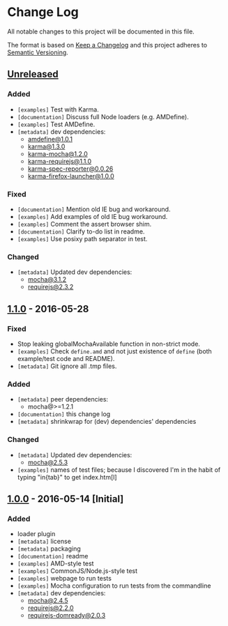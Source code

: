 # Change Log
All notable changes to this project will be documented in this file.

The format is based on [Keep a Changelog](http://keepachangelog.com/)
and this project adheres to [Semantic Versioning](http://semver.org/).

## [Unreleased][]
### Added
- `[examples]` Test with Karma.
- `[documentation]` Discuss full Node loaders (e.g. AMDefine).
- `[examples]` Test AMDefine.
- `[metadata]` dev dependencies:
  - amdefine@1.0.1
  - karma@1.3.0
  - karma-mocha@1.2.0
  - karma-requirejs@1.1.0
  - karma-spec-reporter@0.0.26
  - karma-firefox-launcher@1.0.0

### Fixed
- `[documentation]` Mention old IE bug and workaround.
- `[examples]` Add examples of old IE bug workaround.
- `[examples]` Comment the assert browser shim.
- `[documentation]` Clarify to-do list in readme.
- `[examples]` Use posixy path separator in test.

### Changed
- `[metadata]` Updated dev dependencies:
  - mocha@3.1.2
  - requirejs@2.3.2

## [1.1.0][] - 2016-05-28
### Fixed
- Stop leaking globalMochaAvailable function in non-strict mode.
- `[examples]` Check `define.amd` and not just existence of `define` (both example/test code and README).
- `[metadata]` Git ignore all .tmp files.

### Added
- `[metadata]` peer dependencies:
  - mocha@>=1.2.1
- `[documentation]` this change log
- `[metadata]` shrinkwrap for (dev) dependencies' dependencies

### Changed
- `[metadata]` Updated dev dependencies:
  - mocha@2.5.3
- `[examples]` names of test files; because I discovered I'm in the habit of typing "in{tab}" to get index.htm[l]

## [1.0.0][] - 2016-05-14 [Initial]
### Added
- loader plugin
- `[metadata]` license
- `[metadata]` packaging
- `[documentation]` readme
- `[examples]` AMD-style test
- `[examples]` CommonJS/Node.js-style test
- `[examples]` webpage to run tests
- `[examples]` Mocha configuration to run tests from the commandline
- `[metadata]` dev dependencies:
  - mocha@2.4.5
  - requirejs@2.2.0
  - requirejs-domready@2.0.3

[Unreleased]: https://github.com/scottfreecode/mocha-exports-amd/compare/v1.1.0...HEAD
[1.1.0]: https://github.com/scottfreecode/mocha-exports-amd/compare/v1.0.0...v1.1.0
[1.0.0]: https://github.com/scottfreecode/mocha-exports-amd/tree/v1.0.0

